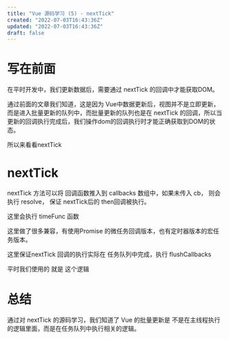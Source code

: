 ```yaml
---
title: "Vue 源码学习 (5) - nextTick"
created: "2022-07-03T16:43:36Z"
updated: "2022-07-03T16:43:36Z"
draft: false
---
```


# 写在前面
在平时开发中，我们更新数据后，需要通过 nextTick 的回调中才能获取DOM。

通过前面的文章我们知道，这是因为 Vue中数据更新后，视图并不是立即更新，而是进入批量更新的队列中，而批量更新的队列也是在 nextTick 的回调，所以当 更新的回调执行完成后，我们操作dom的回调执行时才能正确获取到DOM的状态。

所以来看看nextTick
# nextTick

nextTick 方法可以将 回调函数推入到 callbacks 数组中，如果未传入 cb， 则会执行 resolve， 保证 nextTick后的 then回调被执行。

这里会执行 timeFunc 函数

这里做了很多兼容，有使用Promise 的微任务回调版本，也有定时器版本的宏任务版本。

这里保证nextTick 回调的执行实际在 任务队列中完成，执行 flushCallbacks



平时我们使用的  就是 这个逻辑


# 总结
通过对 nextTick 的源码学习，我们知道了 Vue 的批量更新是 不是在主线程执行的逻辑里面，而是在任务队列中执行相关的逻辑。
